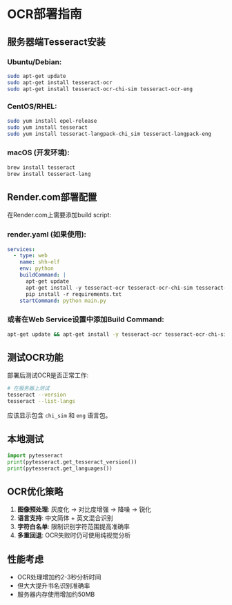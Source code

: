 # OCR部署指南

## 服务器端Tesseract安装

### Ubuntu/Debian:
```bash
sudo apt-get update
sudo apt-get install tesseract-ocr
sudo apt-get install tesseract-ocr-chi-sim tesseract-ocr-eng
```

### CentOS/RHEL:
```bash
sudo yum install epel-release
sudo yum install tesseract
sudo yum install tesseract-langpack-chi_sim tesseract-langpack-eng
```

### macOS (开发环境):
```bash
brew install tesseract
brew install tesseract-lang
```

## Render.com部署配置

在Render.com上需要添加build script:

### render.yaml (如果使用):
```yaml
services:
  - type: web
    name: shh-elf
    env: python
    buildCommand: |
      apt-get update
      apt-get install -y tesseract-ocr tesseract-ocr-chi-sim tesseract-ocr-eng
      pip install -r requirements.txt
    startCommand: python main.py
```

### 或者在Web Service设置中添加Build Command:
```bash
apt-get update && apt-get install -y tesseract-ocr tesseract-ocr-chi-sim tesseract-ocr-eng && pip install -r requirements.txt
```

## 测试OCR功能

部署后测试OCR是否正常工作:

```bash
# 在服务器上测试
tesseract --version
tesseract --list-langs
```

应该显示包含 `chi_sim` 和 `eng` 语言包。

## 本地测试

```python
import pytesseract
print(pytesseract.get_tesseract_version())
print(pytesseract.get_languages())
```

## OCR优化策略

1. **图像预处理**: 灰度化 → 对比度增强 → 降噪 → 锐化
2. **语言支持**: 中文简体 + 英文混合识别
3. **字符白名单**: 限制识别字符范围提高准确率
4. **多重回退**: OCR失败时仍可使用纯视觉分析

## 性能考虑

- OCR处理增加约2-3秒分析时间
- 但大大提升书名识别准确率
- 服务器内存使用增加约50MB